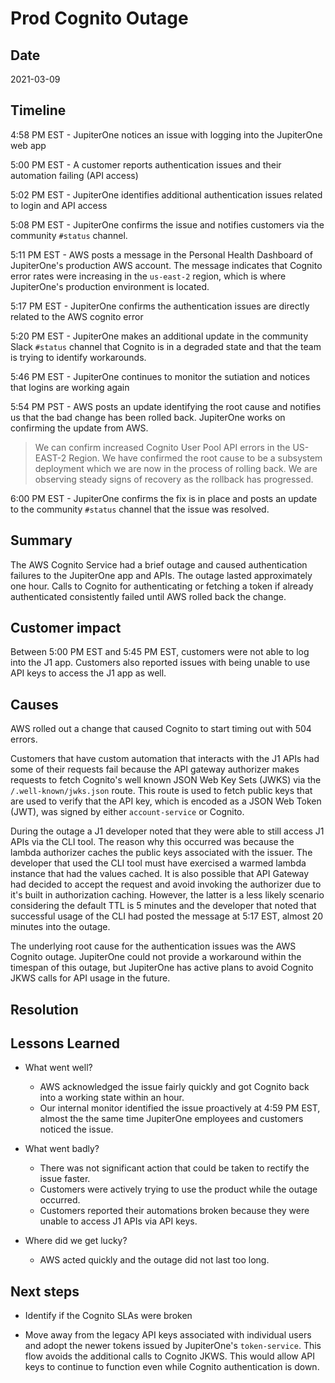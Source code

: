 # Prod Cognito Outage

## Date

2021-03-09

## Timeline

4:58 PM EST - JupiterOne notices an issue with logging into the JupiterOne web app

5:00 PM EST - A customer reports authentication issues and their automation
failing (API access)

5:02 PM EST - JupiterOne identifies additional authentication issues related to login and API access

5:08 PM EST - JupiterOne confirms the issue and notifies customers via the community `#status`
channel.

5:11 PM EST - AWS posts a message in the Personal Health Dashboard of JupiterOne's production AWS account.
The message indicates that Cognito error rates were increasing in the `us-east-2` region, 
which is where JupiterOne's production environment is located.

5:17 PM EST - JupiterOne confirms the authentication issues are directly related to the AWS cognito error

5:20 PM EST - JupiterOne makes an additional update in the community Slack `#status`
channel that Cognito is in a degraded state and that the team is trying to
identify workarounds.

5:46 PM EST - JupiterOne continues to monitor the sutiation and notices that logins are working again

5:54 PM PST - AWS posts an update identifying the root cause and notifies us that the bad change
has been rolled back. JupiterOne works on confirming the update from AWS. 

> We can confirm increased Cognito User Pool API errors in the US-EAST-2 Region.
> We have confirmed the root cause to be a subsystem deployment which we are now
> in the process of rolling back. We are observing steady signs of recovery as
> the rollback has progressed.

6:00 PM EST - JupiterOne confirms the fix is in place and posts an update to the community `#status`
channel that the issue was resolved.

## Summary

The AWS Cognito Service had a brief outage and caused authentication failures
to the JupiterOne app and APIs. The outage lasted
approximately one hour. Calls to Cognito for authenticating or fetching a token
if already authenticated consistently failed until AWS rolled back the change.

## Customer impact

Between 5:00 PM EST and 5:45 PM EST, customers were not able to log into the J1
app. Customers also reported issues with being unable to use API keys to access
the J1 app as well.

## Causes

AWS rolled out a change that caused Cognito to start timing out with 504 errors.

Customers that have custom automation that interacts with the J1 APIs had some
of their requests fail because the API gateway authorizer makes requests to
fetch Cognito's well known JSON Web Key Sets (JWKS) via the
`/.well-known/jwks.json` route. This route is used to fetch public keys that are
used to verify that the API key, which is encoded as a JSON Web Token (JWT), was
signed by either `account-service` or Cognito.

During the outage a J1 developer noted that they were able to still access J1 APIs via the CLI
tool. The reason why this occurred was because the lambda authorizer caches the
public keys associated with the issuer. The developer that used the CLI tool
must have exercised a warmed lambda instance that had the values
cached. It is also possible that API Gateway had decided to accept the request
and avoid invoking the authorizer due to it's built in authorization caching.
However, the latter is a less likely scenario considering the default TTL is 5
minutes and the developer that noted that successful usage of the CLI had posted
the message at 5:17 EST, almost 20 minutes into the outage.

The underlying root cause for the authentication issues was the AWS Cognito outage.
JupiterOne could not provide a workaround within the timespan of this outage,
but JupiterOne has active plans to avoid Cognito JKWS calls for API usage
in the future.

## Resolution

## Lessons Learned

-   What went well?

    -   AWS acknowledged the issue fairly quickly and got Cognito back into a
        working state within an hour.
    -   Our internal monitor identified the issue proactively at 4:59 PM EST, almost the
        the same time JupiterOne employees and customers noticed the issue.

-   What went badly?

    -   There was not significant action that could be taken to rectify the issue faster.
    -   Customers were actively trying to use the product while the outage
        occurred.
    -   Customers reported their automations broken because they were unable
        to access J1 APIs via API keys.

*   Where did we get lucky?

    -   AWS acted quickly and the outage did not last too long.

## Next steps

-   Identify if the Cognito SLAs were broken

-   Move away from the legacy API keys associated with individual users and adopt the newer tokens
    issued by JupiterOne's `token-service`. This flow avoids the additional calls to Cognito JKWS.
    This would allow API keys to continue to function even while Cognito authentication is down.

